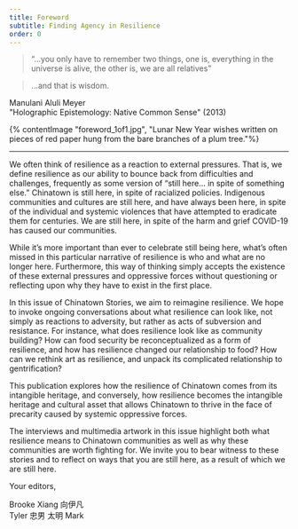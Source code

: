 ```yaml
---
title: Foreword
subtitle: Finding Agency in Resilience
order: 0
---
```


<blockquote> “...you only have to remember two things, one is, everything in the universe is alive, the other is, we are all relatives”</blockquote>

<blockquote class='foreword__quotation2'> …and that is wisdom.</blockquote>

<div class='foreword__source'>

Manulani Aluli Meyer
<br>
"Holographic Epistemology: Native Common Sense" (2013)

</div>

{% contentImage "foreword_1of1.jpg", "Lunar New Year wishes written on pieces of red paper hung from the bare branches of a plum tree."%}

---

We often think of resilience as a reaction to external pressures. That is, we define resilience as our ability to bounce back from difficulties and challenges, frequently as some version of “still here... in spite of something else.” Chinatown is still here, in spite of racialized policies. Indigenous communities and cultures are still here, and have always been here, in spite of the individual and systemic violences that have attempted to eradicate them for centuries. We are still here, in spite of the harm and grief COVID-19 has caused our communities.

While it’s more important than ever to celebrate still being here, what’s often missed in this particular narrative of resilience is who and what are no longer here. Furthermore, this way of thinking simply accepts the existence of these external pressures and oppressive forces without questioning or reflecting upon why they have to exist in the first place.

In this issue of Chinatown Stories, we aim to reimagine resilience. We hope to invoke ongoing conversations about what resilience can look like, not simply as reactions to adversity, but rather as acts of subversion and resistance. For instance, what does resilience look like as community building? How can food security be reconceptualized as a form of resilience, and how has resilience changed our relationship to food? How can we rethink art as resilience, and unpack its complicated relationship to gentrification?

This publication explores how the resilience of Chinatown comes from its intangible heritage, and conversely, how resilience becomes the intangible heritage and cultural asset that allows Chinatown to thrive in the face of precarity caused by systemic oppressive forces.

The interviews and multimedia artwork in this issue highlight both what resilience means to Chinatown communities as well as why these communities are worth fighting for. We invite you to bear witness to these stories and to reflect on ways that you are still here, as a result of which we are still here.

<div class='foreword__signoff'>

Your editors,

Brooke Xiang 向伊凡<br> Tyler 忠男 太明 Mark

</div>
